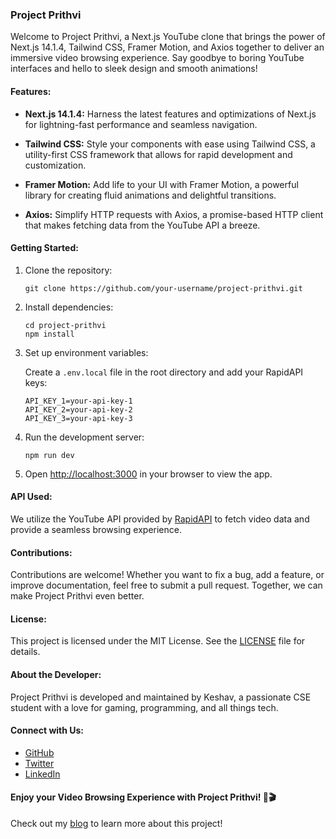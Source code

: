 ### Project Prithvi

Welcome to Project Prithvi, a Next.js YouTube clone that brings the power of Next.js 14.1.4, Tailwind CSS, Framer Motion, and Axios together to deliver an immersive video browsing experience. Say goodbye to boring YouTube interfaces and hello to sleek design and smooth animations!

#### Features:

- **Next.js 14.1.4:** Harness the latest features and optimizations of Next.js for lightning-fast performance and seamless navigation.
- **Tailwind CSS:** Style your components with ease using Tailwind CSS, a utility-first CSS framework that allows for rapid development and customization.

- **Framer Motion:** Add life to your UI with Framer Motion, a powerful library for creating fluid animations and delightful transitions.

- **Axios:** Simplify HTTP requests with Axios, a promise-based HTTP client that makes fetching data from the YouTube API a breeze.

#### Getting Started:

1. Clone the repository:

   ```
   git clone https://github.com/your-username/project-prithvi.git
   ```

2. Install dependencies:

   ```
   cd project-prithvi
   npm install
   ```

3. Set up environment variables:

   Create a `.env.local` file in the root directory and add your RapidAPI keys:

   ```
   API_KEY_1=your-api-key-1
   API_KEY_2=your-api-key-2
   API_KEY_3=your-api-key-3
   ```

4. Run the development server:

   ```
   npm run dev
   ```

5. Open [http://localhost:3000](http://localhost:3000) in your browser to view the app.

#### API Used:

We utilize the YouTube API provided by [RapidAPI](https://rapidapi.com/ytjar/api/yt-api) to fetch video data and provide a seamless browsing experience.

#### Contributions:

Contributions are welcome! Whether you want to fix a bug, add a feature, or improve documentation, feel free to submit a pull request. Together, we can make Project Prithvi even better.

#### License:

This project is licensed under the MIT License. See the [LICENSE](LICENSE) file for details.

#### About the Developer:

Project Prithvi is developed and maintained by Keshav, a passionate CSE student with a love for gaming, programming, and all things tech.

#### Connect with Us:

- [GitHub](https://github.com/your-username)
- [Twitter](https://twitter.com/your-twitter)
- [LinkedIn](https://www.linkedin.com/in/your-linkedin)

#### Enjoy your Video Browsing Experience with Project Prithvi! 🚀🎬

Check out my [blog](kshvbgde.vercel.app/projekt-prithvi) to learn more about this project!
